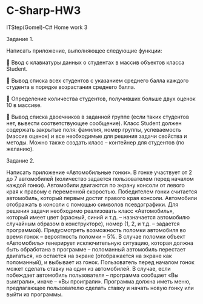 # C-Sharp-HW3
ITStep(Gomel)-C# Home work 3

Задание 1.

Написать приложение, выполняющее следующие функции:

	Ввод с клавиатуры данных  о студентах в массив объектов класса Student.

	Вывод списка всех студентов с указанием среднего балла каждого студента в порядке возрастания среднего балла.

	Определение количества студентов, получивших больше двух оценок 10 в массиве.

	Вывод списка двоечников в заданной группе (если таких студентов нет, вывести соответствующее сообщение).
Класс Student должен содержать закрытые поля: фамилия, номер группы, успеваемость (массив оценок) и все необходимые 
для решения задачи свойства и методы.
Можно также создать класс – контейнер для студентов (по желанию).

Задание 2.

Написать приложение «Автомобильные гонки». 
В гонке участвует от 2 до 7 автомобилей (количество задается пользователем перед началом каждой гонки). 
Автомобили двигаются по экрану консоли от левого края к правому с переменной скоростью. 
Победителем гонки считается автомобиль, который первым достиг правого края консоли. 
Автомобили отображать в консоли с помощью символов псевдографики. 
Для решения задачи необходимо реализовать класс «Автомобиль», который имеет цвет 
(красный, синий и т.д. – назначается автомобилю случайным образом в конструкторе), 
номер (1, 2, и т.д. – задается программой). Предусмотреть возможность поломки автомобиля во время гонок – 
вероятность поломки – 5%. В случае поломки объект «Автомобиль» генерирует исключительную ситуацию, 
которая должна быть обработана в программе – поломанный автомобиль перестает двигаться, но остается на экране 
(отображается на экране как поломанный), и выбывает из гонок. 
Пользователь перед началом гонок может сделать ставку на один из автомобилей. 
В случае, если побеждает автомобиль пользователя – программа сообщает «Вы выиграли», иначе – «Вы проиграли». 
Программа должна иметь меню, предлагающее пользователю сделать ставку и начать новую гонку или выйти из программы.
